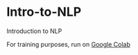 # Intro-to-NLP
Introduction to NLP

For training purposes, run on [Google Colab](https://colab.research.google.com/github/Strabes/Intro-to-NLP/blob/master/Introduction%20to%20NLP.ipynb)